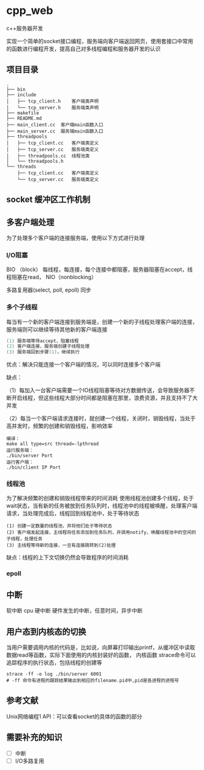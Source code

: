# cpp_web
c++服务器开发

实现一个简单的socket接口编程，服务端向客户端返回网页，使用套接口中常用的函数进行编程开发，提高自己对多线程编程和服务器开发的认识

## 项目目录
```
.
├── bin 
├── include
│   ├── tcp_client.h    客户端类声明
│   └── tcp_server.h    服务端类声明
├── makefile
├── README.md
├── main_client.cc  客户端main函数入口
├── main_server.cc  服务端main函数入口
├── threadpools
│   ├── tcp_client.cc   客户端类定义
│   ├── tcp_server.cc   服务端类定义
│   ├── threadpools.cc  线程池类
│   └── threadpools.h
└── threads
    ├── tcp_client.cc   客户端类定义
    └── tcp_server.cc   服务端类定义

```
## socket 缓冲区工作机制



## 多客户端处理
为了处理多个客户端的连接服务端，使用以下方式进行处理

### I/O阻塞
BIO （block）
每线程，每连接，每个连接中都阻塞，服务器阻塞在accept，线程阻塞在read，
NIO（nonblocking）

多路复用器(select, poll, epoll) 同步

### 多个子线程
每当有一个新的客户端连接到服务端是，创建一个新的子线程处理客户端的连接，服务端则可以继续等待其他新的客户端连接
```c++
(1) 服务端等待accept，阻塞线程
(2) 客户端连接，服务端创建子线程处理
(3) 服务端回到步骤(1)，继续执行
```
优点：解决只能连接一个客户端的情况，可以同时连接多个客户端

缺点：

（1）每加入一台客户端需要一个IO线程阻塞等待对方数据传送，会导致服务器不断开启线程，但这些线程大部分时间都是阻塞在那里，浪费资源，并且支持不了大并发

（2）每当一个客户端请求连接时，就创建一个线程，关闭时，销毁线程，当处于高并发时，频繁的创建和销毁线程，影响效率
```
编译：
make all type=src thread=-lpthread
运行服务端：
./bin/server Port
运行客户端：
./bin/client IP Port
```

### 线程池
为了解决频繁的创建和销毁线程带来的时间消耗
使用线程池创建多个线程，处于wait状态，当有新的任务被放到任务队列时，线程池中的线程被唤醒，处理客户端请求，当处理完成后，线程回到线程池中，处于等待状态
```
(1) 创建一定数量的线程池，并将他们处于等待状态
(2) 客户端发起连接，主线程将任务添加到任务队列，并调用notify，唤醒线程池中的空闲的子线程，处理任务
(3) 主线程等待新的连接，一旦有连接跳转到(2)处理
```

缺点：线程的上下文切换仍然会导致程序的时间消耗



### epoll




## 中断
软中断 cpu
硬中断
硬件发生的中断，任意时间，异步中断


## 用户态到内核态的切换
当用户需要调用内核的代码是，比如说，向屏幕打印输出printf，从缓冲区中读取数据read等函数，实际下面使用的内核封装好的函数，
内核函数
strace命令可以追踪程序的执行状态，包括线程的创建等
```
strace -ff -o log ./bin/server 6001
# -ff 命令有进程的跟踪结果输出到相应的filename.pid中,pid是各进程的进程号
```

## 参考文献
Unix网络编程1 API：可以查看socket的具体的函数的部分


## 需要补充的知识
- [ ] 中断
- [ ] I/O多路复用